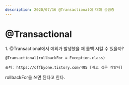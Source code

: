 ```yaml
---
description: 2020/07/16 @Transactional에 대해 궁금증
---
```


# @Transactional

&#x20;1\. @Transactional에서 예외가 발생했을 때 롤백 시킬 수 있을까?

```
@Transactional(rollbackFor = Exception.class)

출처: https://offbyone.tistory.com/405 [쉬고 싶은 개발자]
```

rollbackFor을 쓰면 된다고 한다.

